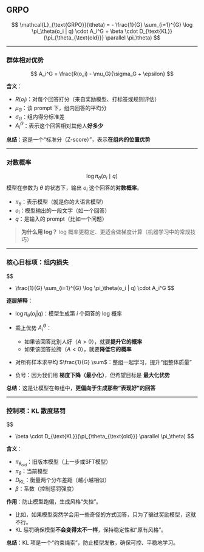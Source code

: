 ## GRPO
$$
\mathcal{L}_{\text{GRPO}}(\theta) = - \frac{1}{G} \sum_{i=1}^{G} \log \pi_\theta(o_i | q) \cdot A_i^G + \beta \cdot D_{\text{KL}}(\pi_{\theta_{\text{old}}} \parallel \pi_\theta)
$$

---
### 群体相对优势
$$
A_i^G = \frac{R(o_i) - \mu_G}{\sigma_G + \epsilon}
$$

**含义**：

* $R(o_i)$：对每个回答打分（来自奖励模型、打标签或规则评估）
* $\mu_G$：该 prompt 下，组内回答的平均分
* $\sigma_G$：组内得分标准差
* $A_i^G$：表示这个回答相对其他人**好多少**

**总结**：这是一个“标准分（Z-score）”，表示**在组内的位置优势**

---
### 对数概率
$$
\log \pi_\theta(o_i \mid q)
$$
模型在参数为 $\theta$ 的状态下，输出 $o_i$ 这个回答的**对数概率**。

* $\pi_\theta$：表示模型（就是你的大语言模型）
* $o_i$：模型输出的一段文字（如一个回答）
* $q$：是输入的 prompt（比如一个问题）

> **为什么用 log？**
> log 概率更稳定、更适合做梯度计算（机器学习中的常规技巧）

---
### 核心目标项：组内损失

$$
- \frac{1}{G} \sum_{i=1}^{G} \log \pi_\theta(o_i | q) \cdot A_i^G
$$

**逐层解释**：

* $\log \pi_\theta(o_i | q)$：模型生成第 $i$ 个回答的 log 概率
* 乘上优势 $A_i^G$：

  * 如果该回答比别人好（$A > 0$），就要**提升它的概率**
  * 如果该回答拉胯（$A < 0$），就要**降低它的概率**
* 对所有样本求平均 $\frac{1}{G} \sum$：整组一起学习，提升“组整体质量”
* 负号：因为我们用 **梯度下降（最小化）**，但希望目标是 **最大化优势**

**总结**：这是让模型在每组中，**更偏向于生成那些“表现好”的回答**

---

### 控制项：KL 散度惩罚

$$
+ \beta \cdot D_{\text{KL}}(\pi_{\theta_{\text{old}}} \parallel \pi_\theta)
$$

**含义**：

* $\pi_{\theta_{\text{old}}}$：旧版本模型（上一步或SFT模型）
* $\pi_\theta$：当前模型
* $D_{\text{KL}}$：衡量两个分布差距（越小越相似）
* $\beta$：系数（控制惩罚强度）

**作用**：防止模型跑偏，生成风格“失控”。

* 比如，如果模型突然学会用一些奇怪的方式回答，只为了骗过奖励模型，这就不行。
* KL 惩罚确保模型**不会变得太不一样**，保持稳定性和“原有风格”。

**总结**：KL 项是一个“约束绳索”，防止模型发散，确保可控、平稳地学习。
